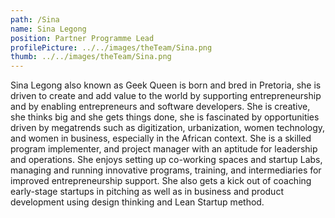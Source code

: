 ```yaml
---
path: /Sina
name: Sina Legong
position: Partner Programme Lead
profilePicture: ../../images/theTeam/Sina.png
thumb: ../../images/theTeam/Sina.png
---
```


Sina Legong also known as Geek Queen is born and bred in Pretoria, she is driven to create and add value to the world by supporting entrepreneurship and by enabling entrepreneurs and software developers. She is creative, she thinks big and she gets things done, she is fascinated by opportunities driven by megatrends such as digitization, urbanization, women technology, and women in business, especially in the African context. She is a skilled program implementer, and project manager with an aptitude for leadership and operations. She enjoys setting up co-working spaces and startup Labs, managing and running innovative programs, training, and intermediaries for improved entrepreneurship support. She also gets a kick out of coaching early-stage startups in pitching as well as in business and product development using design thinking and Lean Startup method.